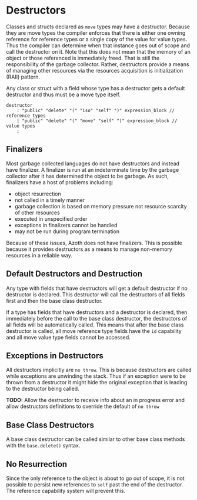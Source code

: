 # Destructors

Classes and structs declared as `move` types may have a destructor. Because they are move types the
compiler enforces that there is either one owning reference for reference types or a single copy of
the value for value types. Thus the compiler can determine when that instance goes out of scope and
call the destructor on it. Note that this does not mean that the memory of an object or those
referenced is immediately freed. That is still the responsibility of the garbage collector. Rather,
destructors provide a means of managing other resources via the resources acquisition is
initialization (RAII) pattern.

Any class or struct with a field whose type has a destructor gets a default destructor and thus must
be a move type itself.

```grammar
destructor
    : "public" "delete" "(" "iso" "self" ")" expression_block // reference types
    | "public" "delete" "(" "move" "self" ")" expression_block // value types
    ;
```

## Finalizers

Most garbage collected languages do not have destructors and instead have finalizer. A finalizer is
run at an indeterminate time by the garbage collector after it has determined the object to be
garbage. As such, finalizers have a host of problems including:

* object resurrection
* not called in a timely manner
* garbage collection is based on memory pressure not resource scarcity of other resources
* executed in unspecified order
* exceptions in finalizers cannot be handled
* may not be run during program termination

Because of these issues, Azoth does not have finalizers. This is possible because it provides
destructors as a means to manage non-memory resources in a reliable way.

## Default Destructors and Destruction

Any type with fields that have destructors will get a default destructor if no destructor is
declared. This destructor will call the destructors of all fields first and then the base class
destructor.

If a type has fields that have destructors and a destructor is declared, then immediately before the
call to the base class destructor, the destructors of all fields will be automatically called. This
means that after the base class destructor is called, all move reference type fields have the `id`
capability and all move value type fields cannot be accessed.

## Exceptions in Destructors

All destructors implicitly are `no throw`. This is because destructors are called while exceptions
are unwinding the stack. Thus if an exception were to be thrown from a destructor it might hide the
original exception that is leading to the destructor being called.

**TODO:** Allow the destructor to receive info about an in progress error and allow destructors
definitions to override the default of `no throw`

## Base Class Destructors

A base class destructor can be called similar to other base class methods with the `base.delete()`
syntax.

## No Resurrection

Since the only reference to the object is about to go out of scope, it is not possible to persist
new references to `self` past the end of the destructor. The reference capability system will
prevent this.
